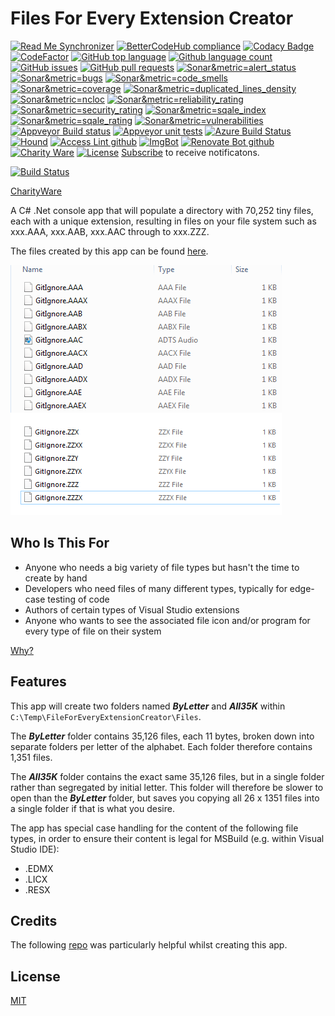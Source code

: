 [CharityWareURL]: https://github.com/GregTrevellick/MiscellaneousArtefacts/wiki/Charity-Ware
[WhyURL]: https://github.com/GregTrevellick/MiscellaneousArtefacts/wiki/Why
 
# Files For Every Extension Creator

<!--BadgesSTART-->
<!-- Powered by https://github.com/GregTrevellick/ReadMeSynchronizer -->
[![Read Me Synchronizer](https://img.shields.io/badge/-powered%20by%20ReadMeSynchronizer-brightgreen.svg)](https://github.com/GregTrevellick/ReadMeSynchronizer)
[![BetterCodeHub compliance](https://bettercodehub.com/edge/badge/GregTrevellick/FilesForEveryExtensionCreator?branch=master)](https://bettercodehub.com/results/GregTrevellick/FilesForEveryExtensionCreator)
[![Codacy Badge](https://api.codacy.com/project/badge/Grade/35560f38029b47258343156a1866f349)](https://www.codacy.com/project/gtrevellick/FilesForEveryExtensionCreator/dashboard?utm_source=github.com&amp;utm_medium=referral&amp;utm_content=GregTrevellick/FilesForEveryExtensionCreator&amp;utm_campaign=Badge_Grade_Dashboard)
[![CodeFactor](https://www.codefactor.io/repository/github/GregTrevellick/FilesForEveryExtensionCreator/badge)](https://www.codefactor.io/repository/github/GregTrevellick/FilesForEveryExtensionCreator)
[![GitHub top language](https://img.shields.io/github/languages/top/GregTrevellick/FilesForEveryExtensionCreator.svg)](https://github.com/GregTrevellick/FilesForEveryExtensionCreator)
[![Github language count](https://img.shields.io/github/languages/count/GregTrevellick/FilesForEveryExtensionCreator.svg)](https://github.com/GregTrevellick/FilesForEveryExtensionCreator)
[![GitHub issues](https://img.shields.io/github/issues-raw/GregTrevellick/FilesForEveryExtensionCreator.svg)](https://github.com/GregTrevellick/FilesForEveryExtensionCreator/issues)
[![GitHub pull requests](https://img.shields.io/github/issues-pr-raw/GregTrevellick/FilesForEveryExtensionCreator.svg)](https://github.com/GregTrevellick/FilesForEveryExtensionCreator/pulls)
[![Sonar&metric=alert_status](https://sonarcloud.io/api/project_badges/measure?project=FilesForEveryExtensionCreator&metric=alert_status)](https://sonarcloud.io/dashboard?id=FilesForEveryExtensionCreator)
[![Sonar&metric=bugs](https://sonarcloud.io/api/project_badges/measure?project=FilesForEveryExtensionCreator&metric=bugs)](https://sonarcloud.io/component_measures?id=FilesForEveryExtensionCreator&metric=bugs)
[![Sonar&metric=code_smells](https://sonarcloud.io/api/project_badges/measure?project=FilesForEveryExtensionCreator&metric=code_smells)](https://sonarcloud.io/component_measures?id=FilesForEveryExtensionCreator&metric=code_smells)
[![Sonar&metric=coverage](https://sonarcloud.io/api/project_badges/measure?project=FilesForEveryExtensionCreator&metric=coverage)](https://sonarcloud.io/component_measures?id=FilesForEveryExtensionCreator&metric=Coverage)
[![Sonar&metric=duplicated_lines_density](https://sonarcloud.io/api/project_badges/measure?project=FilesForEveryExtensionCreator&metric=duplicated_lines_density)](https://sonarcloud.io/component_measures?id=FilesForEveryExtensionCreator&metric=duplicated_lines)
[![Sonar&metric=ncloc](https://sonarcloud.io/api/project_badges/measure?project=FilesForEveryExtensionCreator&metric=ncloc)](https://sonarcloud.io/component_measures?id=FilesForEveryExtensionCreator&metric=ncloc)
[![Sonar&metric=reliability_rating](https://sonarcloud.io/api/project_badges/measure?project=FilesForEveryExtensionCreator&metric=reliability_rating)](https://sonarcloud.io/component_measures?id=FilesForEveryExtensionCreator&metric=reliability_rating)
[![Sonar&metric=security_rating](https://sonarcloud.io/api/project_badges/measure?project=FilesForEveryExtensionCreator&metric=security_rating)](https://sonarcloud.io/component_measures?id=FilesForEveryExtensionCreator&metric=security_rating)
[![Sonar&metric=sqale_index](https://sonarcloud.io/api/project_badges/measure?project=FilesForEveryExtensionCreator&metric=sqale_index)](https://sonarcloud.io/component_measures?id=FilesForEveryExtensionCreator&metric=sqale_index)
[![Sonar&metric=sqale_rating](https://sonarcloud.io/api/project_badges/measure?project=FilesForEveryExtensionCreator&metric=sqale_rating)](https://sonarcloud.io/component_measures?id=FilesForEveryExtensionCreator&metric=sqale_rating)
[![Sonar&metric=vulnerabilities](https://sonarcloud.io/api/project_badges/measure?project=FilesForEveryExtensionCreator&metric=vulnerabilities)](https://sonarcloud.io/component_measures?id=FilesForEveryExtensionCreator&metric=vulnerabilities)
[![Appveyor Build status](https://ci.appveyor.com/api/projects/status/b1t4vqmcjjoqos9u?svg=true)](https://ci.appveyor.com/project/GregTrevellick/FilesForEveryExtensionCreator)
[![Appveyor unit tests](https://img.shields.io/appveyor/tests/GregTrevellick/FilesForEveryExtensionCreator.svg)](https://ci.appveyor.com/project/GregTrevellick/FilesForEveryExtensionCreator/build/tests)
[![Azure Build Status](https://gregtrevellick.visualstudio.com/FilesForEveryExtensionCreator/_apis/build/status/FilesForEveryExtensionCreator)](https://gregtrevellick.visualstudio.com/FilesForEveryExtensionCreator/_build/latest?definitionId=2)
[![Hound](https://img.shields.io/badge/hound_ci-checked-brightgreen.svg)](https://houndci.com/)
[![Access Lint github](https://img.shields.io/badge/a11y-checked-brightgreen.svg)](https://www.accesslint.com)
[![ImgBot](https://img.shields.io/badge/images-optimized-brightgreen.svg)](https://imgbot.net/)
[![Renovate Bot github](https://img.shields.io/badge/renovatebot-checked-brightgreen.svg)](https://renovatebot.com/)
[![Charity Ware](https://img.shields.io/badge/charity%20ware-thank%20you-brightgreen.svg)](https://github.com/GregTrevellick/MiscellaneousArtefacts/wiki/Charity-Ware)
[![License](https://img.shields.io/github/license/gittools/gitlink.svg)](/LICENSE.txt)
[Subscribe](https://github.com/GregTrevellick/FilesForEveryExtensionCreator/subscription) to receive notificatons.

<!--BadgesEND-->



[![Build Status](https://travis-ci.org/GregTrevellick/FilesForEveryExtensionCreator.svg?branch=master)](https://travis-ci.org/GregTrevellick/FilesForEveryExtensionCreator)

[CharityWare][CharityWareURL] 

A C# .Net console app that will populate a directory with 70,252 tiny files, each with a unique extension, resulting in files on your file system such as xxx.AAA, xxx.AAB, xxx.AAC through to xxx.ZZZ.

The files created by this app can be found [here](https://github.com/GregTrevellick/FilesForEveryExtension).

![](FilesForEveryExtensionCreator/Resources/ReadMeScreenShot_WindowsExplorer.png)

## Who Is This For
* Anyone who needs a big variety of file types but hasn't the time to create by hand
* Developers who need files of many different types, typically for edge-case testing of code
* Authors of certain types of Visual Studio extensions
* Anyone who wants to see the associated file icon and/or program for every type of file on their system

[Why?][WhyURL]

## Features

This app will create two folders named ***ByLetter*** and ***All35K*** within <code>C:\Temp\FileForEveryExtensionCreator\Files</code>. 

The ***ByLetter*** folder contains 35,126 files, each 11 bytes, broken down into separate folders per letter of the alphabet. Each folder therefore contains 1,351 files. 

The ***All35K*** folder contains the exact same 35,126 files, but in a single folder rather than segregated by initial letter. This folder will therefore be slower to open than the ***ByLetter*** folder, but saves you copying all 26 x 1351 files into a single folder if that is what you desire.

The app has special case handling for the content of the following file types, in order to ensure their content is legal for MSBuild (e.g. within Visual Studio IDE):

* .EDMX
* .LICX
* .RESX

## Credits

The following [repo](https://github.com/jwbats/EdmxStuff) was particularly helpful whilst creating this app.

## License

[MIT](/LICENCE.txt)
